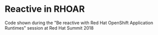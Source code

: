 # Reactive in RHOAR
Code shown during the "Be reactive with Red Hat OpenShift Application Runtimes" session at Red Hat Summit 2018
